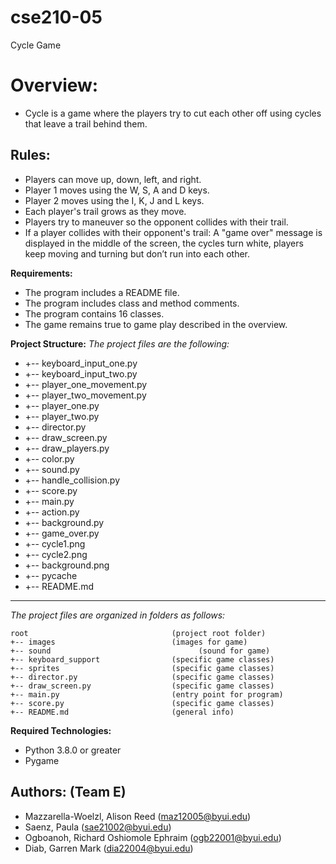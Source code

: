 # cse210-05
Cycle Game 


# **Overview:**

- Cycle is a game where the players try to cut each other off using cycles that leave a trail behind them.

## **Rules:**

- Players can move up, down, left, and right. 
- Player 1 moves using the W, S, A and D keys. 
- Player 2 moves using the I, K, J and L keys. 
- Each player's trail grows as they move.
- Players try to maneuver so the opponent collides with their trail.
- If a player collides with their opponent's trail: A "game over" message is displayed in the middle of the screen, the cycles turn white, players keep moving and turning but don’t run into each other. 

**Requirements:**

- The program includes a README file.
- The program includes class and method comments.  
- The program contains 16 classes.
- The game remains true to game play described in the overview.

**Project Structure:**
_The project files are the following:_

- +-- keyboard_input_one.py 
- +-- keyboard_input_two.py
- +-- player_one_movement.py 
- +-- player_two_movement.py 
- +-- player_one.py 
- +-- player_two.py 
- +-- director.py 
- +-- draw_screen.py 
- +-- draw_players.py 
- +-- color.py 
- +-- sound.py 
- +-- handle_collision.py 
- +-- score.py
- +-- main.py 
- +-- action.py
- +-- background.py 
- +-- game_over.py
- +-- cycle1.png
- +-- cycle2.png 
- +-- background.png
- +-- pycache
- +-- README.md

---

_The project files are organized in folders as follows:_

```
root                                (project root folder)
+-- images                          (images for game)
+-- sound                                 (sound for game)  
+-- keyboard_support                (specific game classes)
+-- sprites                         (specific game classes)
+-- director.py                     (specific game classes)
+-- draw_screen.py                  (specific game classes)
+-- main.py                         (entry point for program)
+-- score.py                        (specific game classes)
+-- README.md                       (general info)
```

**Required Technologies:**

- Python 3.8.0 or greater
- Pygame

## **Authors: (Team E)**

- Mazzarella-Woelzl, Alison Reed (maz12005@byui.edu)
- Saenz, Paula (sae21002@byui.edu)
- Ogboanoh, Richard Oshiomole Ephraim (ogb22001@byui.edu)
- Diab, Garren Mark (dia22004@byui.edu)
